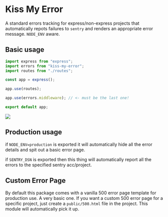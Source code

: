 # Kiss My Error

A standard errors tracking for express/non-express projects that automatically
repots failures to `sentry` and renders an appropriate error message. `NODE_ENV`
aware.

## Basic usage

```js
import express from "express";
import errors from "kiss-my-error";
import routes from "./routes";

const app = express();

app.use(routes);

app.use(errors.middleware); // <- must be the last one!

export default app;
```

![](https://c1.staticflickr.com/5/4105/4956423653_0f1f14ec6a.jpg)


## Production usage

if `NODE_ENV=production` is exported it will automatically hide all the error
details and spit out a basic error page.

if `SENTRY_DSN` is exported then this thing will automatically report all the
errors to the specified sentry acc/project.

## Custom Error Page

By default this package comes with a vanilla 500 error page template for production
use. A very basic one. If you want a custom 500 error page for a specific project,
just create a `public/500.html` file in the project. This module will automatically
pick it up.
